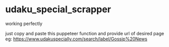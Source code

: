 # udaku_special_scrapper
working perfectly

just copy and paste this puppeteer function and provide url of desired page 
eg: https://www.udakuspecially.com/search/label/Gossip%20News
